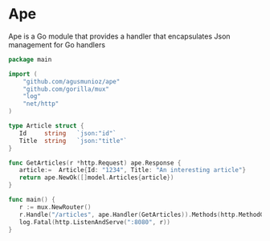# Ape

Ape is a Go module that provides a handler that encapsulates Json management for Go handlers


```go
package main

import (
	"github.com/agusmunioz/ape"
	"github.com/gorilla/mux"
	"log"
	"net/http"
)

type Article struct {
   Id     string   `json:"id"`
   Title  string   `json:"title"`
}

func GetArticles(r *http.Request) ape.Response {
   article:=  Article{Id: "1234", Title: "An interesting article"}
   return ape.NewOk([]model.Articles{article})
}

func main() {
   r := mux.NewRouter()
   r.Handle("/articles", ape.Handler(GetArticles)).Methods(http.MethodGet)
   log.Fatal(http.ListenAndServe(":8080", r))
}
```
